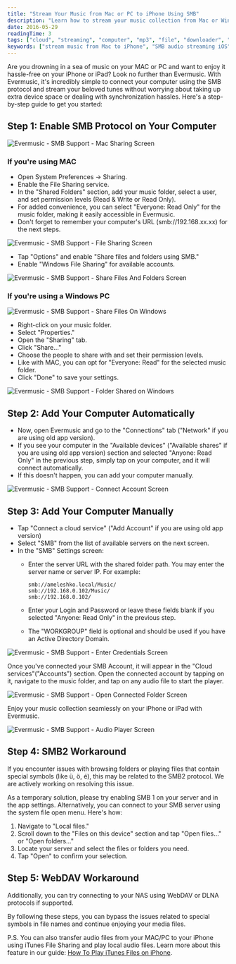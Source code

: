 ```yaml
---
title: "Stream Your Music from Mac or PC to iPhone Using SMB"
description: "Learn how to stream your music collection from Mac or Windows PC to your iPhone or iPad using Evermusic and the SMB protocol. A simple step-by-step guide to connect and enjoy audio without syncing."
date: 2016-05-29
readingTime: 3
tags: ["cloud", "streaming", "computer", "mp3", "file", "downloader", "manager", "pc", "mac", "sharing", "windows", "smb"]
keywords: ["stream music from Mac to iPhone", "SMB audio streaming iOS", "Evermusic SMB setup", "connect PC music iPhone", "Mac music share iOS", "SMB Windows file streaming", "Evermusic PC folder access"]
---
```


Are you drowning in a sea of music on your MAC or PC and want to enjoy it hassle-free on your iPhone or iPad? Look no further than Evermusic. With Evermusic, it's incredibly simple to connect your computer using the SMB protocol and stream your beloved tunes without worrying about taking up extra device space or dealing with synchronization hassles. Here's a step-by-step guide to get you started:

## Step 1: Enable SMB Protocol on Your Computer

![Evermusic - SMB Support - Mac Sharing Screen](21260c_4c8f67e6cad0498080909244213f84af~mv2.png)

### If you're using MAC

- Open System Preferences -> Sharing.
- Enable the File Sharing service.
- In the "Shared Folders" section, add your music folder, select a user, and set permission levels (Read & Write or Read Only).
- For added convenience, you can select "Everyone: Read Only" for the music folder, making it easily accessible in Evermusic.
- Don't forget to remember your computer's URL (smb://192.168.xx.xx) for the next steps.

![Evermusic - SMB Support - File Sharing Screen](21260c_32c05fd0930a4ec28256afe40c0ba8a5~mv2.png)

- Tap "Options" and enable "Share files and folders using SMB."
- Enable "Windows File Sharing" for available accounts.

![Evermusic - SMB Support - Share Files And Folders Screen](21260c_26acaa067aae40788465c1698b0458dc~mv2.png)

### If you're using a Windows PC

![Evermusic - SMB Support - Share Files On Windows](21260c_c503c5d0d1f44daeb14d5a4cadfe9ac2~mv2.png)

- Right-click on your music folder.
- Select "Properties."
- Open the "Sharing" tab.
- Click "Share…"
- Choose the people to share with and set their permission levels.
- Like with MAC, you can opt for "Everyone: Read" for the selected music folder.
- Click "Done" to save your settings.

![Evermusic - SMB Support - Folder Shared on Windows](21260c_350e2dca694b41bcade8f455acc4e481~mv2.png)

## Step 2: Add Your Computer Automatically

- Now, open Evermusic and go to the "Connections" tab ("Network" if you are using old app version).
- If you see your computer in the "Available devices" ("Available shares" if you are using old app version) section and selected "Anyone: Read Only" in the previous step, simply tap on your computer, and it will connect automatically.
- If this doesn't happen, you can add your computer manually.

![Evermusic - SMB Support - Connect Account Screen](21260c_b1a1b89d7756458c952957fc2dd05582~mv2.jpg)

## Step 3: Add Your Computer Manually

- Tap "Connect a cloud service" ("Add Account" if you are using old app version)
- Select "SMB" from the list of available servers on the next screen.
- In the "SMB" Settings screen:
  - Enter the server URL with the shared folder path. You may enter the server name or server IP. For example:
  
    ```
    smb://ameleshko.local/Music/
    smb://192.168.0.102/Music/
    smb://192.168.0.102/
    ```
  
  - Enter your Login and Password or leave these fields blank if you selected "Anyone: Read Only" in the previous step.
  - The "WORKGROUP" field is optional and should be used if you have an Active Directory Domain.

![Evermusic - SMB Support - Enter Credentials Screen](21260c_9e043c2fa28d4932a7e7fb7e01df6923~mv2.jpg)

Once you've connected your SMB Account, it will appear in the "Cloud services"("Accounts") section. Open the connected account by tapping on it, navigate to the music folder, and tap on any audio file to start the player.

![Evermusic - SMB Support - Open Connected Folder Screen](21260c_d517e0d9a8ae4d5d973f0b42e396dc71~mv2.jpg)

Enjoy your music collection seamlessly on your iPhone or iPad with Evermusic.

![Evermusic - SMB Support - Audio Player Screen](21260c_fa2058e0ed9d48e0921b7229e5747f02~mv2.jpg)

## Step 4: SMB2 Workaround

If you encounter issues with browsing folders or playing files that contain special symbols (like ü, ö, é), this may be related to the SMB2 protocol. We are actively working on resolving this issue.

As a temporary solution, please try enabling SMB 1 on your server and in the app settings. Alternatively, you can connect to your SMB server using the system file open menu. Here's how:

1. Navigate to "Local files."
2. Scroll down to the "Files on this device" section and tap "Open files..." or "Open folders..."
3. Locate your server and select the files or folders you need.
4. Tap "Open" to confirm your selection.

## Step 5: WebDAV Workaround

Additionally, you can try connecting to your NAS using WebDAV or DLNA protocols if supported.

By following these steps, you can bypass the issues related to special symbols in file names and continue enjoying your media files.

P.S. You can also transfer audio files from your MAC/PC to your iPhone using iTunes File Sharing and play local audio files. Learn more about this feature in our guide: [How To Play iTunes Files on iPhone](/docs/howto/how-to-play-local-itunes-files-on-my-iphone).